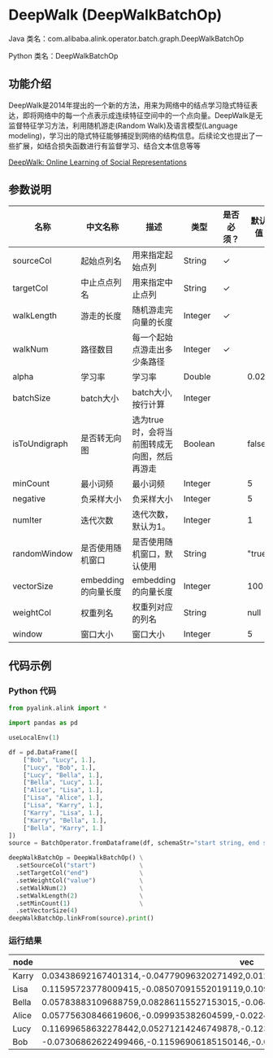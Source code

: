 # DeepWalk (DeepWalkBatchOp)
Java 类名：com.alibaba.alink.operator.batch.graph.DeepWalkBatchOp

Python 类名：DeepWalkBatchOp


## 功能介绍

DeepWalk是2014年提出的一个新的方法，用来为网络中的结点学习隐式特征表达，即将网络中的每一个点表示成连续特征空间中的一个点向量。DeepWalk是无监督特征学习方法，利用随机游走(Random Walk)及语言模型(Language modeling)，学习出的隐式特征能够捕捉到网络的结构信息。后续论文也提出了一些扩展，如结合损失函数进行有监督学习、结合文本信息等等

[DeepWalk: Online Learning of Social Representations](http://www.perozzi.net/publications/14_kdd_deepwalk.pdf)

## 参数说明


| 名称 | 中文名称 | 描述 | 类型 | 是否必须？ | 默认值 |
| --- | --- | --- | --- | --- | --- |
| sourceCol | 起始点列名 | 用来指定起始点列 | String | ✓ |  |
| targetCol | 中止点点列名 | 用来指定中止点列 | String | ✓ |  |
| walkLength | 游走的长度 | 随机游走完向量的长度 | Integer | ✓ |  |
| walkNum | 路径数目 | 每一个起始点游走出多少条路径 | Integer | ✓ |  |
| alpha | 学习率 | 学习率 | Double |  | 0.025 |
| batchSize | batch大小 | batch大小, 按行计算 | Integer |  |  |
| isToUndigraph | 是否转无向图 | 选为true时，会将当前图转成无向图，然后再游走 | Boolean |  | false |
| minCount | 最小词频 | 最小词频 | Integer |  | 5 |
| negative | 负采样大小 | 负采样大小 | Integer |  | 5 |
| numIter | 迭代次数 | 迭代次数，默认为1。 | Integer |  | 1 |
| randomWindow | 是否使用随机窗口 | 是否使用随机窗口，默认使用 | String |  | "true" |
| vectorSize | embedding的向量长度 | embedding的向量长度 | Integer |  | 100 |
| weightCol | 权重列名 | 权重列对应的列名 | String |  | null |
| window | 窗口大小 | 窗口大小 | Integer |  | 5 |



## 代码示例
### Python 代码
```python
from pyalink.alink import *

import pandas as pd

useLocalEnv(1)

df = pd.DataFrame([
    ["Bob", "Lucy", 1.],
    ["Lucy", "Bob", 1.],
    ["Lucy", "Bella", 1.],
    ["Bella", "Lucy", 1.],
    ["Alice", "Lisa", 1.],
    ["Lisa", "Alice", 1.],
    ["Lisa", "Karry", 1.],
    ["Karry", "Lisa", 1.],
    ["Karry", "Bella", 1.],
    ["Bella", "Karry", 1.]
])
source = BatchOperator.fromDataframe(df, schemaStr="start string, end string, value double")

deepWalkBatchOp = DeepWalkBatchOp() \
  .setSourceCol("start")            \
  .setTargetCol("end")              \
  .setWeightCol("value")            \
  .setWalkNum(2)                    \
  .setWalkLength(2)                 \
  .setMinCount(1)                   \
  .setVectorSize(4)
deepWalkBatchOp.linkFrom(source).print()
```
### 运行结果

| node  | vec                                                                                |
|-------|------------------------------------------------------------------------------------|
| Karry | 0.03438692167401314,-0.04779096320271492,0.012648836709558964,-0.09576538950204849 |
| Lisa  | 0.11595723778009415,-0.08507091552019119,0.1099027618765831,0.013517010025680065   |
| Bella | 0.05783883109688759,0.08286115527153015,-0.06497485190629959,0.026532595977187157  |
| Alice | 0.05775630846619606,-0.099935382604599,-0.022451162338256836,-0.023144230246543884 |
| Lucy  | 0.11699658632278442,0.05271214246749878,-0.12347490340471268,-0.08684996515512466  |
| Bob   | -0.07306862622499466,-0.11596906185150146,-0.04183155298233032,0.03973118215799332 |


